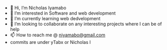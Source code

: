 - 👋 Hi, I’m Nicholas Iyamabo
- 👀 I’m interested in Software and web development
- 🌱 I’m currently learning web dedvelopment
- 💞️ I’m looking to collaborate on any interesting projects where I can be of help 
- 📫 How to reach me @ niyamabo@gmail.com
- commits are under yTabx or Nicholas I
